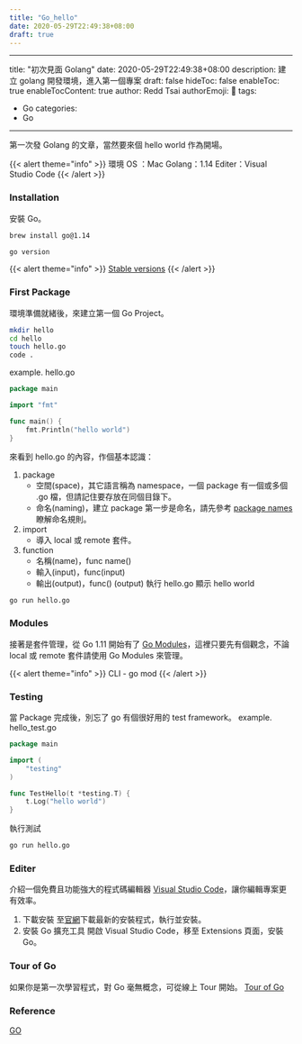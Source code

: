 ```yaml
---
title: "Go_hello"
date: 2020-05-29T22:49:38+08:00
draft: true
---
```


---
title: "初次見面 Golang"
date: 2020-05-29T22:49:38+08:00
description: 建立 golang 開發環境，進入第一個專案
draft: false
hideToc: false
enableToc: true
enableTocContent: true
author: Redd Tsai
authorEmoji: 🐔
tags:
- Go
categories:
- Go
---

第一次發 Golang 的文章，當然要來個 hello world 作為開場。

{{< alert theme="info" >}}
環境
OS    ：Mac
Golang：1.14
Editer：Visual Studio Code
{{< /alert >}}

### Installation

安裝 Go。
``` bash
brew install go@1.14

go version
```

{{< alert theme="info" >}}
[Stable versions](https://golang.org/dl/)
{{< /alert >}}

### First Package

環境準備就緒後，來建立第一個 Go Project。
``` bash
mkdir hello
cd hello
touch hello.go
code .
```
example. hello.go
``` go
package main

import "fmt"

func main() {
	fmt.Println("hello world")
}
```
來看到 hello.go 的內容，作個基本認識：
1. package
    - 空間(space)，其它語言稱為 namespace，一個 package 有一個或多個 .go 檔，但請記住要存放在同個目錄下。
    - 命名(naming)，建立 package 第一步是命名，請先參考 [package names](https://blog.golang.org/package-names) 瞭解命名規則。
2. import
    - 導入 local 或 remote 套件。
3. function
    - 名稱(name)，func name()
    - 輸入(input)，func(input)
    - 輸出(output)，func() (output)
執行 hello.go 顯示 hello world
``` bash
go run hello.go
```

### Modules

接著是套件管理，從 Go 1.11 開始有了 [Go Modules](https://blog.golang.org/using-go-modules)，這裡只要先有個觀念，不論 local 或 remote 套件請使用 Go Modules 來管理。

{{< alert theme="info" >}}
CLI - go mod
{{< /alert >}}

### Testing

當 Package 完成後，別忘了 go 有個很好用的 test framework。
example. hello_test.go
``` go
package main

import (
	"testing"
)

func TestHello(t *testing.T) {
	t.Log("hello world")
}
```
執行測試
``` bash
go run hello.go
```

### Editer

介紹一個免費且功能強大的程式碼編輯器 [Visual Studio Code](https://code.visualstudio.com)，讓你編輯專案更有效率。
1. 下載安裝
    至[官網](https://code.visualstudio.com/download)下載最新的安裝程式，執行並安裝。
2. 安裝 Go 擴充工具
    開啟 Visual Studio Code，移至 Extensions 頁面，安裝 Go。

### Tour of Go

如果你是第一次學習程式，對 Go 毫無概念，可從線上 Tour 開始。
[Tour of Go](https://tour.golang.org/welcome/1)

### Reference

[GO](https://golang.org/doc/install)